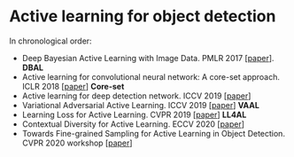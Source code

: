 
# Active learning for object detection

In chronological order: 
- Deep Bayesian Active Learning with Image Data. PMLR 2017 [[paper](http://proceedings.mlr.press/v70/gal17a/gal17a.pdf)]. **DBAL**
- Active learning for convolutional neural network: A core-set approach. ICLR 2018 [[paper](https://arxiv.org/pdf/1708.00489.pdf)] **Core-set**
- Active learning for deep detection network. ICCV 2019 [[paper](https://arxiv.org/pdf/1911.09168.pdf)] 
- Variational Adversarial Active Learning. ICCV 2019 [[paper](https://openaccess.thecvf.com/content_ICCV_2019/papers/Sinha_Variational_Adversarial_Active_Learning_ICCV_2019_paper.pdf)] **VAAL**
- Learning Loss for Active Learning. CVPR 2019 [[paper](https://openaccess.thecvf.com/content_CVPR_2019/papers/Yoo_Learning_Loss_for_Active_Learning_CVPR_2019_paper.pdf)] **LL4AL**
- Contextual Diversity for Active Learning. ECCV 2020 [[paper](https://arxiv.org/pdf/2008.05723)]
- Towards Fine-grained Sampling for Active Learning in Object Detection. CVPR 2020 workshop [[paper](https://openaccess.thecvf.com/content_CVPRW_2020/papers/w54/Desai_Towards_Fine-Grained_Sampling_for_Active_Learning_in_Object_Detection_CVPRW_2020_paper.pdf)]



